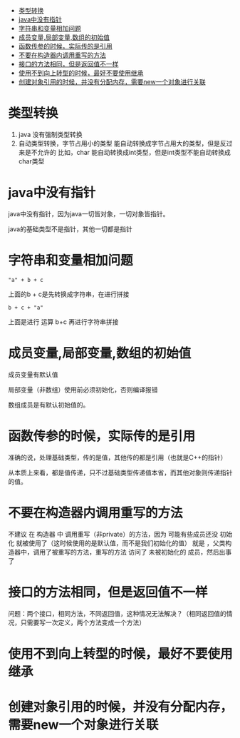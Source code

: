 <!--toc-->

- [类型转换](#类型转换)
- [java中没有指针](#java中没有指针)
- [字符串和变量相加问题](#字符串和变量相加问题)
- [成员变量,局部变量,数组的初始值](#成员变量局部变量数组的初始值)
- [函数传参的时候，实际传的是引用](#函数传参的时候实际传的是引用)
- [不要在构造器内调用重写的方法](#不要在构造器内调用重写的方法)
- [接口的方法相同，但是返回值不一样](#接口的方法相同但是返回值不一样)
- [使用不到向上转型的时候，最好不要使用继承](#使用不到向上转型的时候最好不要使用继承)
- [创建对象引用的时候，并没有分配内存，需要new一个对象进行关联](#创建对象引用的时候并没有分配内存需要new一个对象进行关联)

<!-- tocstop -->
# 类型转换
1. java 没有强制类型转换
2. 自动类型转换，字节占用小的类型 能自动转换成字节占用大的类型，但是反过来是不允许的
    比如，char 能自动转换成int类型，但是int类型不能自动转换成char类型

# java中没有指针
java中没有指针，因为java一切皆对象，一切对象皆指针。

java的基础类型不是指针，其他一切都是指针

# 字符串和变量相加问题

```
"a" + b + c
```
上面的b + c是先转换成字符串，在进行拼接

```
b + c + "a"
```
上面是进行 运算 b+c 再进行字符串拼接

# 成员变量,局部变量,数组的初始值
成员变量有默认值

局部变量（非数组）使用前必须初始化，否则编译报错

数组成员是有默认初始值的。

# 函数传参的时候，实际传的是引用
准确的说，处理基础类型，传的是值，其他传的都是引用（也就是C++的指针）

从本质上来看，都是值传递，只不过基础类型传递值本省，而其他对象则传递指针的值。

# 不要在构造器内调用重写的方法
不建议 在 构造器 中 调用重写（非private）的方法，因为 可能有些成员还没 初始化 就被使用了（这时候使用的是默认值，而不是我们初始化的值）
就是 ，父类构造器中，调用了被重写的方法，重写的方法 访问了 未被初始化的 成员，然后出事了

# 接口的方法相同，但是返回值不一样
问题：两个接口，相同方法，不同返回值，这种情况无法解决？（相同返回值的情况，只需要写一次定义，两个方法变成一个方法）

# 使用不到向上转型的时候，最好不要使用继承

# 创建对象引用的时候，并没有分配内存，需要new一个对象进行关联
